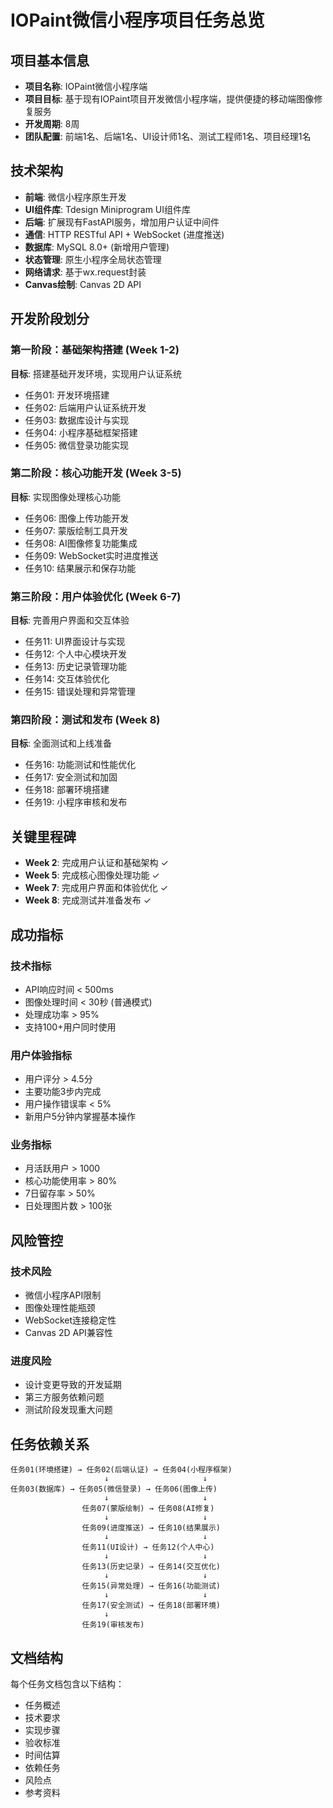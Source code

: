 # IOPaint微信小程序项目任务总览

## 项目基本信息

- **项目名称**: IOPaint微信小程序端
- **项目目标**: 基于现有IOPaint项目开发微信小程序端，提供便捷的移动端图像修复服务
- **开发周期**: 8周
- **团队配置**: 前端1名、后端1名、UI设计师1名、测试工程师1名、项目经理1名

## 技术架构

- **前端**: 微信小程序原生开发
- **UI组件库**: Tdesign Miniprogram UI组件库
- **后端**: 扩展现有FastAPI服务，增加用户认证中间件
- **通信**: HTTP RESTful API + WebSocket (进度推送)
- **数据库**: MySQL 8.0+ (新增用户管理)
- **状态管理**: 原生小程序全局状态管理
- **网络请求**: 基于wx.request封装
- **Canvas绘制**: Canvas 2D API

## 开发阶段划分

### 第一阶段：基础架构搭建 (Week 1-2)
**目标**: 搭建基础开发环境，实现用户认证系统
- 任务01: 开发环境搭建
- 任务02: 后端用户认证系统开发
- 任务03: 数据库设计与实现
- 任务04: 小程序基础框架搭建
- 任务05: 微信登录功能实现

### 第二阶段：核心功能开发 (Week 3-5)
**目标**: 实现图像处理核心功能
- 任务06: 图像上传功能开发
- 任务07: 蒙版绘制工具开发
- 任务08: AI图像修复功能集成
- 任务09: WebSocket实时进度推送
- 任务10: 结果展示和保存功能

### 第三阶段：用户体验优化 (Week 6-7)
**目标**: 完善用户界面和交互体验
- 任务11: UI界面设计与实现
- 任务12: 个人中心模块开发
- 任务13: 历史记录管理功能
- 任务14: 交互体验优化
- 任务15: 错误处理和异常管理

### 第四阶段：测试和发布 (Week 8)
**目标**: 全面测试和上线准备
- 任务16: 功能测试和性能优化
- 任务17: 安全测试和加固
- 任务18: 部署环境搭建
- 任务19: 小程序审核和发布

## 关键里程碑

- **Week 2**: 完成用户认证和基础架构 ✓
- **Week 5**: 完成核心图像处理功能 ✓
- **Week 7**: 完成用户界面和体验优化 ✓
- **Week 8**: 完成测试并准备发布 ✓

## 成功指标

### 技术指标
- API响应时间 < 500ms
- 图像处理时间 < 30秒 (普通模式)
- 处理成功率 > 95%
- 支持100+用户同时使用

### 用户体验指标
- 用户评分 > 4.5分
- 主要功能3步内完成
- 用户操作错误率 < 5%
- 新用户5分钟内掌握基本操作

### 业务指标
- 月活跃用户 > 1000
- 核心功能使用率 > 80%
- 7日留存率 > 50%
- 日处理图片数 > 100张

## 风险管控

### 技术风险
- 微信小程序API限制
- 图像处理性能瓶颈
- WebSocket连接稳定性
- Canvas 2D API兼容性

### 进度风险
- 设计变更导致的开发延期
- 第三方服务依赖问题
- 测试阶段发现重大问题

## 任务依赖关系

```
任务01(环境搭建) → 任务02(后端认证) → 任务04(小程序框架)
                     ↓                     ↓
任务03(数据库) → 任务05(微信登录) → 任务06(图像上传)
                     ↓                     ↓
                任务07(蒙版绘制) → 任务08(AI修复)
                     ↓                     ↓
                任务09(进度推送) → 任务10(结果展示)
                     ↓                     ↓
                任务11(UI设计) → 任务12(个人中心)
                     ↓                     ↓
                任务13(历史记录) → 任务14(交互优化)
                     ↓                     ↓
                任务15(异常处理) → 任务16(功能测试)
                     ↓                     ↓
                任务17(安全测试) → 任务18(部署环境)
                     ↓
                任务19(审核发布)
```

## 文档结构

每个任务文档包含以下结构：
- 任务概述
- 技术要求
- 实现步骤
- 验收标准
- 时间估算
- 依赖任务
- 风险点
- 参考资料 